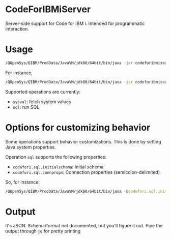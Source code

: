 # CodeForIBMiServer
Server-side support for Code for IBM i.
Intended for programmatic interaction.

# Usage
```bash
/QOpenSys/QIBM/ProdData/JavaVM/jdk80/64bit/bin/java -jar codeforibmiserver.jar <operation> [[item]..]
```
For instance, 
```bash
/QOpenSys/QIBM/ProdData/JavaVM/jdk80/64bit/bin/java -jar codeforibmiserver.jar sysval qccsid QINACTITV
```
Supported operations are currently:
- `sysval`: fetch system values
- `sql`: run SQL

# Options for customizing behavior
Some operations support behavior customizations. This is done by setting Java system properties. 

Operation `sql` supports the following properties:
- `codefori.sql.initialschema`: Initial schema
- `codefori.sql.connprops`: Connection properties (semicolon-delimited)

So, for instance:

```bash
/QOpenSys/QIBM/ProdData/JavaVM/jdk80/64bit/bin/java -Dcodefori.sql.initialschema=qiws -jar codeforibmiserver.jar sql "select * from qcustcdt"
```

# Output
It's JSON. Schema/format not documented, but you'll figure it out. Pipe the output through `jq` for pretty printing

